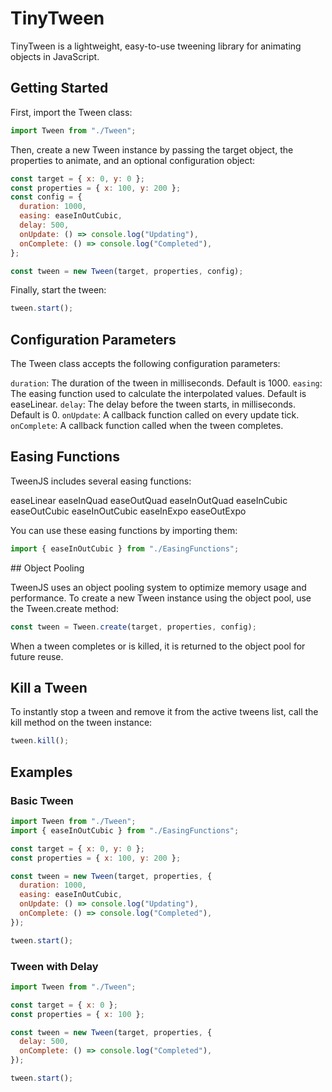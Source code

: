 # TinyTween

TinyTween is a lightweight, easy-to-use tweening library for animating objects in JavaScript.

## Getting Started

First, import the Tween class:

```js
import Tween from "./Tween";
```

Then, create a new Tween instance by passing the target object, the properties to animate, and an optional configuration object:

```js
const target = { x: 0, y: 0 };
const properties = { x: 100, y: 200 };
const config = {
  duration: 1000,
  easing: easeInOutCubic,
  delay: 500,
  onUpdate: () => console.log("Updating"),
  onComplete: () => console.log("Completed"),
};

const tween = new Tween(target, properties, config);
```

Finally, start the tween:

```js
tween.start();
```

## Configuration Parameters

The Tween class accepts the following configuration parameters:

`duration`: The duration of the tween in milliseconds. Default is 1000.
`easing`: The easing function used to calculate the interpolated values. Default is easeLinear.
`delay`: The delay before the tween starts, in milliseconds. Default is 0.
`onUpdate`: A callback function called on every update tick.
`onComplete`: A callback function called when the tween completes.

## Easing Functions

TweenJS includes several easing functions:

easeLinear
easeInQuad
easeOutQuad
easeInOutQuad
easeInCubic
easeOutCubic
easeInOutCubic
easeInExpo
easeOutExpo

You can use these easing functions by importing them:

```js
import { easeInOutCubic } from "./EasingFunctions";
```

## Object Pooling

TweenJS uses an object pooling system to optimize memory usage and performance. To create a new Tween instance using the object pool, use the Tween.create method:

```js
const tween = Tween.create(target, properties, config);
```

When a tween completes or is killed, it is returned to the object pool for future reuse.

## Kill a Tween

To instantly stop a tween and remove it from the active tweens list, call the kill method on the tween instance:

```js
tween.kill();
```

## Examples

### Basic Tween

```js
import Tween from "./Tween";
import { easeInOutCubic } from "./EasingFunctions";

const target = { x: 0, y: 0 };
const properties = { x: 100, y: 200 };

const tween = new Tween(target, properties, {
  duration: 1000,
  easing: easeInOutCubic,
  onUpdate: () => console.log("Updating"),
  onComplete: () => console.log("Completed"),
});

tween.start();
```

### Tween with Delay

```js
import Tween from "./Tween";

const target = { x: 0 };
const properties = { x: 100 };

const tween = new Tween(target, properties, {
  delay: 500,
  onComplete: () => console.log("Completed"),
});

tween.start();
```
